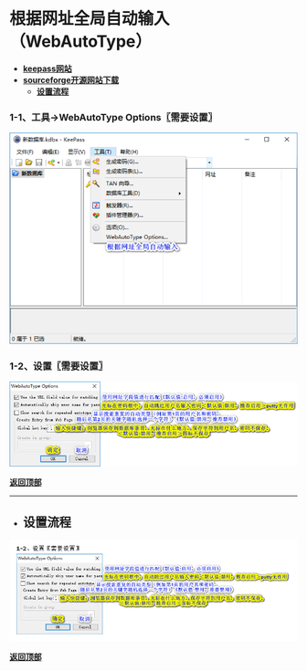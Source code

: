 # <a name="锚点0"></a>根据网址全局自动输入（WebAutoType）
- [**keepass网站**](https://keepass.info/plugins.html#webautotype)
- [**sourceforge开源网站下载**](https://sourceforge.net/projects/webautotype/files/)
	- <a href="#锚点1">**设置流程**</a>
### 1-1、工具→WebAutoType Options〖需要设置〗
<p><img src="/图片/根据网址全局自动输入（WebAutoType）/1-1、工具→WebAutoType Options〖需要设置〗.png" alt="/图片/根据网址全局自动输入（WebAutoType）/1-1、工具→WebAutoType Options〖需要设置〗.png"/></p>

### 1-2、设置〖需要设置〗
<p><img src="/图片/根据网址全局自动输入（WebAutoType）/1-2、设置〖需要设置〗.png" alt="/图片/根据网址全局自动输入（WebAutoType）/1-2、设置〖需要设置〗.png"/></p>

<a name="锚点1"></a><a href="#锚点0">**返回顶部**</a>
______________________________________________________________________________
- ## 设置流程
<p><img src="/图片/根据网址全局自动输入（WebAutoType）/设置流程.png" alt="/图片/根据网址全局自动输入（WebAutoType）/设置流程.png"/></p>

<a href="#锚点0">**返回顶部**</a>